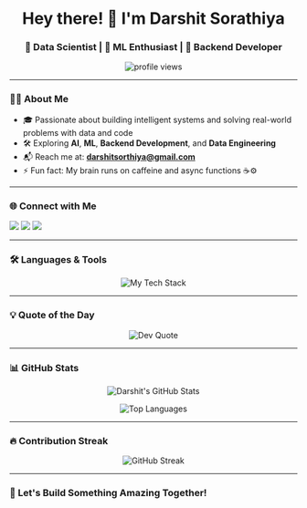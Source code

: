 <h1 align="center">Hey there! 👋 I'm Darshit Sorathiya</h1>
<h3 align="center">🚀 Data Scientist | 🧠 ML Enthusiast | 🔧 Backend Developer</h3>

<p align="center">
  <img src="https://komarev.com/ghpvc/?username=darshitsorathiya&label=Profile%20views&color=blue&style=flat" alt="profile views"/>
</p>

---

### 🧑‍💻 About Me

- 🎓 Passionate about building intelligent systems and solving real-world problems with data and code  
- 🛠️ Exploring **AI**, **ML**, **Backend Development**, and **Data Engineering**
- 📬 Reach me at: **darshitsorthiya@gmail.com**
- ⚡ Fun fact: My brain runs on caffeine and async functions ☕⚙️

---

### 🌐 Connect with Me

<p align="left">
  <a href="https://kaggle.com/darshitsorthiya"><img src="https://img.shields.io/badge/Kaggle-20BEFF?style=for-the-badge&logo=kaggle&logoColor=white"/></a>
  <a href="https://www.hackerrank.com/darshitsorthiya"><img src="https://img.shields.io/badge/HackerRank-2EC866?style=for-the-badge&logo=HackerRank&logoColor=white"/></a>
  <a href="https://leetcode.com/darshitsorathiya"><img src="https://img.shields.io/badge/LeetCode-FFA116?style=for-the-badge&logo=leetcode&logoColor=white"/></a>
</p>

---

### 🛠️ Languages & Tools

<p align="center">
  <img src="https://skillicons.dev/icons?i=python,tensorflow,flask,django,fastapi,cpp,java,js,nodejs,express,mongodb,mysql,postgresql,redis,bash,git,github,firebase,opencv,matlab,pandas,scikit-learn,seaborn" alt="My Tech Stack"/>
</p>

---

### 💡 Quote of the Day

<p align="center">
  <img src="https://quotes-github-readme.vercel.app/api?type=horizontal&theme=dark" alt="Dev Quote" />
</p>

---

### 📊 GitHub Stats

<p align="center">
  <img src="https://github-readme-stats.vercel.app/api?username=darshitsorathiya&show_icons=true&theme=tokyonight&hide_title=false&hide_border=true" alt="Darshit's GitHub Stats" />
</p>

<p align="center">
  <img src="https://github-readme-stats.vercel.app/api/top-langs/?username=darshitsorathiya&layout=compact&theme=tokyonight" alt="Top Languages" />
</p>

---

### 🔥 Contribution Streak

<p align="center">
  <img src="https://github-readme-streak-stats.herokuapp.com/?user=darshitsorathiya&theme=tokyonight&hide_border=true" alt="GitHub Streak" />
</p>

---

### 🚀 Let's Build Something Amazing Together!

